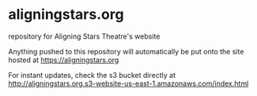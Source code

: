 # aligningstars.org
repository for Aligning Stars Theatre's website

Anything pushed to this repository will automatically be put onto the site hosted at https://aligningstars.org

For instant updates, check the s3 bucket directly at http://aligningstars.org.s3-website-us-east-1.amazonaws.com/index.html

